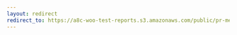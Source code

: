 ```yaml
---
layout: redirect
redirect_to: https://a8c-woo-test-reports.s3.amazonaws.com/public/pr-merge/44101/e2e/index.html
---
```

